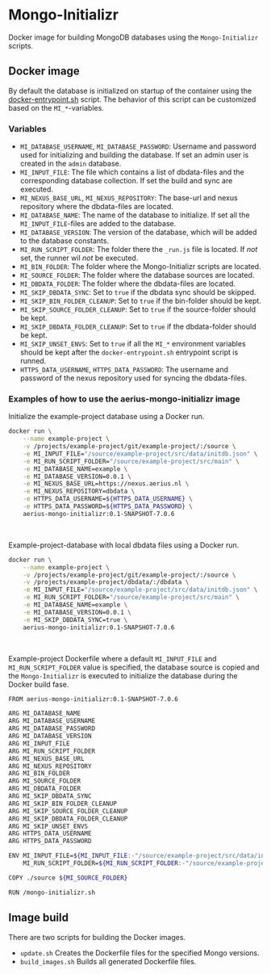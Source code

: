 # Mongo-Initializr

Docker image for building MongoDB databases using the `Mongo-Initializr` scripts.

## Docker image

By default the database is initialized on startup of the container using the [docker-entrypoint.sh](docker/docker-entrypoint.sh) script. The behavior of this script can be customized based on the `MI_*`-variables.

### Variables

* `MI_DATABASE_USERNAME`, `MI_DATABASE_PASSWORD`: Username and password used for initializing and building the database. If set an admin user is created in the `admin` database.
* `MI_INPUT_FILE`: The file which contains a list of dbdata-files and the corresponding database collection. If set the build and sync are executed.
* `MI_NEXUS_BASE_URL`, `MI_NEXUS_REPOSITORY`: The base-url and nexus repository where the dbdata-files are located.
* `MI_DATABASE_NAME`: The name of the database to initialize. If set all the `MI_INPUT_FILE`-files are added to the database.
* `MI_DATABASE_VERSION`: The version of the database, which will be added to the database constants. 
* `MI_RUN_SCRIPT_FOLDER`: The folder there the `_run.js` file is located. If *not* set, the runner wil *not* be executed.
* `MI_BIN_FOLDER`: The folder where the Mongo-Initializr scripts are located.
* `MI_SOURCE_FOLDER`: The folder where the database sources are located.
* `MI_DBDATA_FOLDER`: The folder where the dbdata-files are located.
* `MI_SKIP_DBDATA_SYNC`: Set to `true` if the dbdata sync should be skipped.
* `MI_SKIP_BIN_FOLDER_CLEANUP`: Set to `true` if the bin-folder should be kept.
* `MI_SKIP_SOURCE_FOLDER_CLEANUP`: Set to `true` if the source-folder should be kept.
* `MI_SKIP_DBDATA_FOLDER_CLEANUP`: Set to `true` if the dbdata-folder should be kept.
* `MI_SKIP_UNSET_ENVS`: Set to `true` if all the `MI_*` environment variables should be kept after the `docker-entrypoint.sh` entrypoint script is runned.
* `HTTPS_DATA_USERNAME`, `HTTPS_DATA_PASSWORD`: The username and password of the nexus repository used for syncing the dbdata-files.

### Examples of how to use the aerius-mongo-initializr image

Initialize the example-project database using a Docker run.
``` bash
docker run \
	--name example-project \
	-v /projects/example-project/git/example-project/:/source \
	-e MI_INPUT_FILE="/source/example-project/src/data/initdb.json" \
	-e MI_RUN_SCRIPT_FOLDER="/source/example-project/src/main" \
	-e MI_DATABASE_NAME=example \
	-e MI_DATABASE_VERSION=0.0.1 \
	-e MI_NEXUS_BASE_URL=https://nexus.aerius.nl \
	-e MI_NEXUS_REPOSITORY=dbdata \
	-e HTTPS_DATA_USERNAME=${HTTPS_DATA_USERNAME} \
	-e HTTPS_DATA_PASSWORD=${HTTPS_DATA_PASSWORD} \
	aerius-mongo-initializr:0.1-SNAPSHOT-7.0.6
```

<br>

Example-project-database with local dbdata files using a Docker run.
``` bash
docker run \
	--name example-project \
	-v /projects/example-project/git/example-project/:/source \
	-v /projects/example-project/dbdata/:/dbdata \
	-e MI_INPUT_FILE="/source/example-project/src/data/initdb.json" \
	-e MI_RUN_SCRIPT_FOLDER="/source/example-project/src/main" \
	-e MI_DATABASE_NAME=example \
	-e MI_DATABASE_VERSION=0.0.1 \
	-e MI_SKIP_DBDATA_SYNC=true \
	aerius-mongo-initializr:0.1-SNAPSHOT-7.0.6
```

<br>

Example-project Dockerfile where a default `MI_INPUT_FILE` and `MI_RUN_SCRIPT_FOLDER` value is specified, the database source is copied and the `Mongo-Initializr` is executed to initialize the database during the Docker build fase.
```bash
FROM aerius-mongo-initializr:0.1-SNAPSHOT-7.0.6

ARG MI_DATABASE_NAME
ARG MI_DATABASE_USERNAME
ARG MI_DATABASE_PASSWORD
ARG MI_DATABASE_VERSION
ARG MI_INPUT_FILE
ARG MI_RUN_SCRIPT_FOLDER
ARG MI_NEXUS_BASE_URL
ARG MI_NEXUS_REPOSITORY
ARG MI_BIN_FOLDER
ARG MI_SOURCE_FOLDER
ARG MI_DBDATA_FOLDER
ARG MI_SKIP_DBDATA_SYNC
ARG MI_SKIP_BIN_FOLDER_CLEANUP
ARG MI_SKIP_SOURCE_FOLDER_CLEANUP
ARG MI_SKIP_DBDATA_FOLDER_CLEANUP
ARG MI_SKIP_UNSET_ENVS
ARG HTTPS_DATA_USERNAME
ARG HTTPS_DATA_PASSWORD

ENV MI_INPUT_FILE=${MI_INPUT_FILE:-"/source/example-project/src/data/initdb.json"} \
    MI_RUN_SCRIPT_FOLDER=${MI_RUN_SCRIPT_FOLDER:-"/source/example-project/src/main"}

COPY ./source ${MI_SOURCE_FOLDER}

RUN /mongo-initializr.sh
```

## Image build

There are two scripts for building the Docker images.
* `update.sh` Creates the Dockerfile files for the specified Mongo versions.
* `build_images.sh` Builds all generated Dockerfile files.
